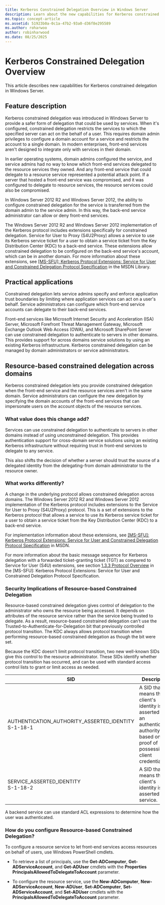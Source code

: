 ```yaml
---
title: Kerberos Constrained Delegation Overview in Windows Server
description: Learn about the new capabilities for Kerberos constrained delegation in Windows Server.
ms.topic: concept-article
ms.assetid: 51923b0a-0c1a-47b2-93a0-d36f8e295589
ms.author: roharwoo
author: robinharwood
ms.date: 08/25/2025
---
```

# Kerberos Constrained Delegation Overview

This article describes new capabilities for Kerberos constrained delegation in Windows Server.

## Feature description

Kerberos constrained delegation was introduced in Windows Server to provide a safer form of delegation that could be used by services. When it's configured, constrained delegation restricts the services to which the specified server can act on the behalf of a user. This requires domain admin privileges to configure a domain account for a service and restricts the account to a single domain. In modern enterprises, front-end services aren't designed to integrate only with services in their domain.

In earlier operating systems, domain admins configured the service, and service admins had no way to know which front-end services delegated to the resource services they owned. And any front-end service that could delegate to a resource service represented a potential attack point. If a server that hosted a front-end service was compromised, and it was configured to delegate to resource services, the resource services could also be compromised.

In Windows Server 2012 R2 and Windows Server 2012, the ability to configure constrained delegation for the service is transferred from the domain admin to the service admin. In this way, the back-end service administrator can allow or deny front-end services.

The Windows Server 2012 R2  and Windows Server 2012 implementation of the Kerberos protocol includes extensions specifically for constrained delegation. Service for User to Proxy (S4U2Proxy)  allows a service to use its Kerberos service ticket for a user to obtain a service ticket from the Key Distribution Center (KDC) to a back-end service. These extensions allow constrained delegation to be configured on the back-end service's account, which can be in another domain. For more information about these extensions, see [\[MS-SFU\]: Kerberos Protocol Extensions: Service for User and Constrained Delegation Protocol Specification](/openspecs/windows_protocols/ms-sfu/3bff5864-8135-400e-bdd9-33b552051d94) in the MSDN Library.

## Practical applications

Constrained delegation lets service admins specify and enforce application trust boundaries by limiting where application services can act on a user's behalf. Service administrators can configure which front-end service accounts can delegate to their back-end services.

Front-end services like Microsoft Internet Security and Acceleration (ISA) Server, Microsoft Forefront Threat Management Gateway, Microsoft Exchange Outlook Web Access (OWA), and Microsoft SharePoint Server can use constrained delegation to authenticate to servers in other domains. This provides support for across domains service solutions by using an existing Kerberos infrastructure. Kerberos constrained delegation can be managed by domain administrators or service administrators.

## Resource-based constrained delegation across domains

Kerberos constrained delegation lets you provide constrained delegation when the front-end service and the resource services aren't in the same domain. Service administrators can configure the new delegation by specifying the domain accounts of the front-end services that can impersonate users on the account objects of the resource services.

### What value does this change add?

Services can use constrained delegation to authenticate to servers in other domains instead of using unconstrained delegation. This provides authentication support for cross-domain service solutions using an existing Kerberos infrastructure without requiring trust in front-end services to delegate to any service.

This also shifts the decision of whether a server should trust the source of a delegated identity from the delegating-from domain administrator to the resource owner.

### What works differently?

A change in the underlying protocol allows constrained delegation across domains. The Windows Server 2012 R2 and Windows Server 2012 implementation of the Kerberos protocol includes extensions to the Service for User to Proxy (S4U2Proxy) protocol. This is a set of extensions to the Kerberos protocol that allows a service to use its Kerberos service ticket for a user to obtain a service ticket from the Key Distribution Center (KDC) to a back-end service.

For implementation information about these extensions, see [\[MS-SFU\]: Kerberos Protocol Extensions: Service for User and Constrained Delegation Protocol Specification](/openspecs/windows_protocols/ms-sfu/3bff5864-8135-400e-bdd9-33b552051d94) in MSDN.

For more information about the basic message sequence for Kerberos delegation with a forwarded ticket-granting ticket (TGT) as compared to Service for User (S4U) extensions, see section [1.3.3 Protocol Overview](/openspecs/windows_protocols/ms-sfu/1fb9caca-449f-4183-8f7a-1a5fc7e7290a) in the [MS-SFU]: Kerberos Protocol Extensions: Service for User and Constrained Delegation Protocol Specification.

### Security Implications of Resource-based Constrained Delegation

Resource-based constrained delegation gives control of delegation to the administrator who owns the resource being accessed. It depends on attributes of the resource service rather than the service being trusted to delegate. As a result, resource-based constrained delegation can't use the Trusted-to-Authenticate-for-Delegation bit that previously controlled protocol transition. The KDC always allows protocol transition when performing resource-based constrained delegation as though the bit were set.

Because the KDC doesn't limit protocol transition, two new well-known SIDs give this control to the resource administrator. These SIDs identify whether protocol transition has occurred, and can be used with standard access control lists to grant or limit access as needed.

|SID|Description|
|-------|--------|
|AUTHENTICATION_AUTHORITY_ASSERTED_IDENTITY<br />S-1-18-1|A SID that means the client's identity is asserted by an authentication authority based on proof of possession of client credentials.|
|SERVICE_ASSERTED_IDENTITY<br />S-1-18-2|A SID that means the client's identity is asserted by a service.|

A backend service can use standard ACL expressions to determine how the user was authenticated.

### How do you configure Resource-based Constrained Delegation?

To configure a resource service to let front-end services access resources on behalf of users, use Windows PowerShell cmdlets.

- To retrieve a list of principals, use the **Get-ADComputer**, **Get-ADServiceAccount**, and **Get-ADUser** cmdlets with the **Properties PrincipalsAllowedToDelegateToAccount** parameter.

- To configure the resource service, use the **New-ADComputer**, **New-ADServiceAccount**, **New-ADUser**, **Set-ADComputer**, **Set-ADServiceAccount**, and **Set-ADUser** cmdlets with the **PrincipalsAllowedToDelegateToAccount** parameter.


